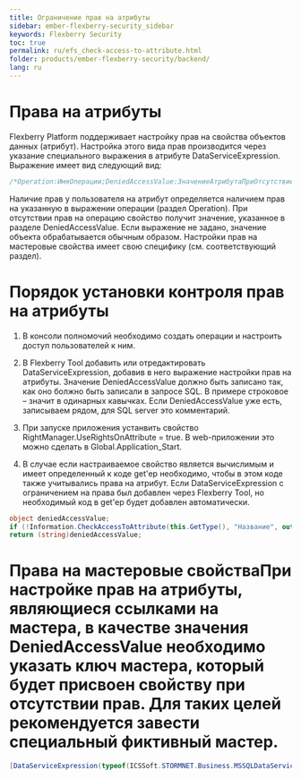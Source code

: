 ```yaml
---
title: Ограничение прав на атрибуты
sidebar: ember-flexberry-security_sidebar
keywords: Flexberry Security
toc: true
permalink: ru/efs_check-access-to-attribute.html
folder: products/ember-flexberry-security/backend/
lang: ru
---
```


# Права на атрибуты
Flexberry Platform поддерживает настройку прав на свойства объектов данных (атрибут). Настройка этого вида прав производится через указание специального выражения в атрибуте DataServiceExpression. Выражение имеет вид следующий вид:

```cs
/*Operation:ИмяОперации;DeniedAccessValue:ЗначениеАтрибутаПриОтсутствииПрав*/
```


Наличие прав у пользователя на атрибут определяется наличием прав на указанную в выражении операции (раздел Operation). При отсутствии прав на операцию свойство получит значение, указанное в разделе DeniedAccessValue. Если выражение не задано, значение объекта обрабатывается обычным образом. Настройки прав на мастеровые свойства имеет свою специфику (см. соответствующий раздел).


# Порядок установки контроля прав на атрибуты
1. В консоли полномочий необходимо создать операции и настроить доступ пользователей к ним.

2. В Flexberry Tool добавить или отредактировать DataServiceExpression, добавив в него выражение настройки прав на атрибуты. 
Значение DeniedAccessValue должно быть записано так, как оно болжно быть записали в запросе SQL. В примере строковое – значит в одинарных кавычках. Если DeniedAccessValue уже есть, записываем рядом, для SQL server это комментарий.

3. При запуске приложения устанвить свойство RightManager.UseRightsOnAttribute = true. В web-приложении это можно сделать в Global.Application_Start.

4. В случае если настраиваемое свойство является вычислимым и имеет определенный к коде get'ер необходимо, чтобы в этом коде также учитывались права на атрибут. Если DataServiceExpression с ограничением на права был добавлен через Flexberry Tool, но необходимый код в get'ер будет добавлен автоматически.

```cs
object deniedAccessValue;
if (!Information.CheckAccessToAttribute(this.GetType(), "Название", out deniedAccessValue))
return (string)deniedAccessValue;
```


# Права на мастеровые свойстваПри настройке прав на атрибуты, являющиеся ссылками на мастера, в качестве значения DeniedAccessValue необходимо указать ключ мастера, который будет присвоен свойству при отсутствии прав. Для таких целей рекомендуется завести специальный фиктивный мастер.
```cs
[DataServiceExpression(typeof(ICSSoft.STORMNET.Business.MSSQLDataService), "/*Operation:ПросмотрАтрибутов;DeniedAccessValue:'00000000-0000-0000-0000-000000000000'*/")]
```